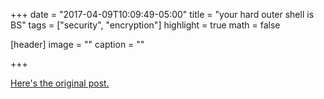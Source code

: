 +++
date = "2017-04-09T10:09:49-05:00"
title = "your hard outer shell is BS"
tags = ["security", "encryption"]
highlight = true
math = false

[header]
  image = ""
  caption = ""

+++

[Here's the original post.](https://medium.com/@barkerd427/your-hard-outer-shell-is-bs-79d3d7fd96cd)
